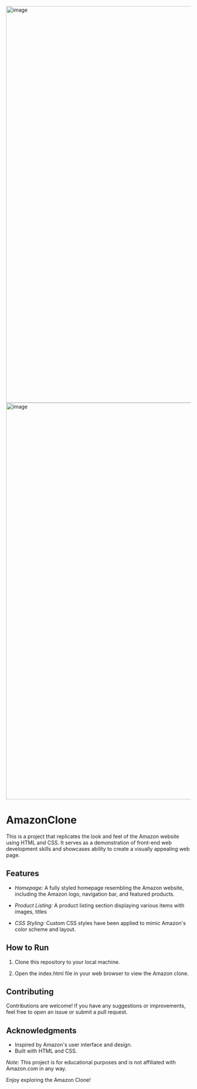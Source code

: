 <img width="1080" alt="image" src="https://github.com/Rekanksha/AmazonClone/assets/138969170/ffebf073-75e6-4477-aef0-1a3ebf547ca8">


<img width="1080" alt="image" src="https://github.com/Rekanksha/AmazonClone/assets/138969170/67c3574f-6c8d-4092-8127-8fe000e4b415">

# AmazonClone
This is a project that replicates the look and feel of the Amazon website using HTML and CSS. It serves as a demonstration of front-end web development skills and showcases  ability to create a visually appealing web page.

## Features

- *Homepage:* A fully styled homepage resembling the Amazon website, including the Amazon logo, navigation bar, and featured products.

- *Product Listing:* A product listing section displaying various items with images, titles

- *CSS Styling:* Custom CSS styles have been applied to mimic Amazon's color scheme and layout.

## How to Run

1. Clone this repository to your local machine.

2. Open the index.html file in your web browser to view the Amazon clone.

## Contributing

Contributions are welcome! If you have any suggestions or improvements, feel free to open an issue or submit a pull request.

## Acknowledgments

- Inspired by Amazon's user interface and design.
- Built with HTML and CSS.

*Note*: 
This project is for educational purposes and is not affiliated with Amazon.com in any way.

Enjoy exploring the Amazon Clone!
